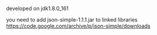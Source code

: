 developed on jdk1.8.0_161 

you need to add json-simple-1.1.1.jar to linked libraries
https://code.google.com/archive/p/json-simple/downloads 
